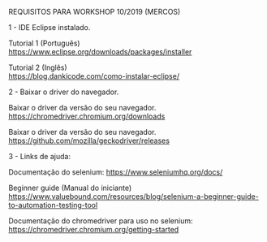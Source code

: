 REQUISITOS PARA WORKSHOP 10/2019 (MERCOS)


1 - IDE Eclipse instalado.

Tutorial 1 (Português)  
https://www.eclipse.org/downloads/packages/installer  


Tutorial 2 (Inglês)  
https://blog.dankicode.com/como-instalar-eclipse/  


2 - Baixar o driver do navegador.  


Baixar o driver da versão do seu navegador.  
https://chromedriver.chromium.org/downloads  

Baixar o driver da versão do seu navegador.  
https://github.com/mozilla/geckodriver/releases  

3 - Links de ajuda:

Documentação do selenium:
https://www.seleniumhq.org/docs/

Beginner guide (Manual do iniciante)
https://www.valuebound.com/resources/blog/selenium-a-beginner-guide-to-automation-testing-tool

Documentação do chromedriver para uso no selenium: 
https://chromedriver.chromium.org/getting-started
